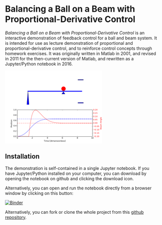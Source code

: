 Balancing a Ball on a Beam with Proportional-Derivative Control
===============================================================

*Balancing a Ball on a Beam with Proportional-Derivative Control* is an interactive demonstration of feedback control for a ball and beam system. It is intended for use as lecture demonstration of proportional and proportional-derivative control, and to reinforce control concepts through homework exercises. It was originally written in Matlab in 2001, and revised in 2011 for the then-current version of Matlab, and rewritten as a Jupyter/Python notebook in 2016.

<img align="center" src="ballbeam.png" alt="Ball and Beam Screenshot" title="Ball and Beam" width="320">

## Installation

The demonstration is self-contained in a single Jupyter notebook. If you have Jupyter/Python installed on your computer, you can download by opening the notebook on github and clicking the download icon.

Alternatively, you can open and run the notebook directly from a browser window by clicking on this button:

[![Binder](http://mybinder.org/badge.svg)](http://mybinder.org/repo/jckantor/Ball-and-Beam)

Alternatively, you can fork or clone the whole project from this [github repository](http://jckantor.github.io/Ball-and-Beam/).
